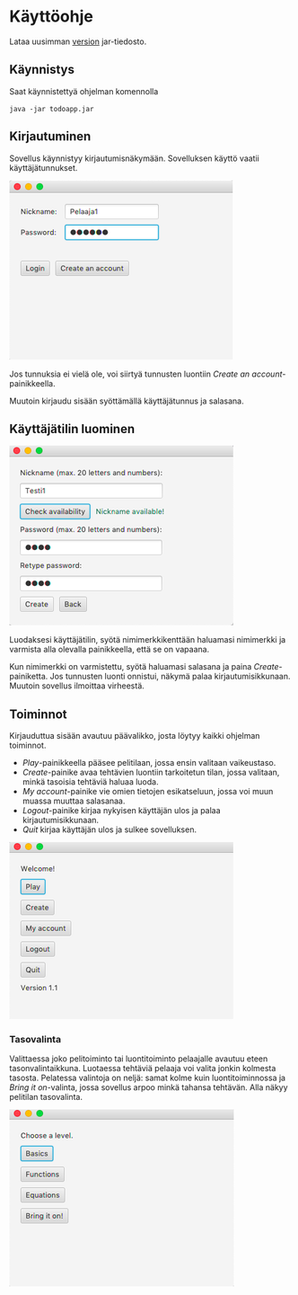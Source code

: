 # Käyttöohje

Lataa uusimman [version](https://github.com/Ptterz/ot-harjoitustyo/releases) jar-tiedosto.

## Käynnistys

Saat käynnistettyä ohjelman komennolla

```
java -jar todoapp.jar
```

## Kirjautuminen

Sovellus käynnistyy kirjautumisnäkymään. Sovelluksen käyttö vaatii käyttäjätunnukset. 

<img src="https://github.com/Ptterz/ot-harjoitustyo/blob/master/dokumentointi/snapshots/Login.png">

Jos tunnuksia ei vielä ole, voi siirtyä tunnusten luontiin _Create an account_-painikkeella.

Muutoin kirjaudu sisään syöttämällä käyttäjätunnus ja salasana.

## Käyttäjätilin luominen

<img src="https://github.com/Ptterz/ot-harjoitustyo/blob/master/dokumentointi/snapshots/Createaccount.png">

Luodaksesi käyttäjätilin, syötä nimimerkkikenttään haluamasi nimimerkki ja varmista alla olevalla painikkeella, että se on vapaana.

Kun nimimerkki on varmistettu, syötä haluamasi salasana ja paina _Create_-painiketta. Jos tunnusten luonti onnistui, näkymä palaa kirjautumisikkunaan. Muutoin sovellus ilmoittaa virheestä.

## Toiminnot

Kirjauduttua sisään avautuu päävalikko, josta löytyy kaikki ohjelman toiminnot. 

- _Play_-painikkeella pääsee pelitilaan, jossa ensin valitaan vaikeustaso.
- _Create_-painike avaa tehtävien luontiin tarkoitetun tilan, jossa valitaan, minkä tasoisia tehtäviä haluaa luoda.
- _My account_-painike vie omien tietojen esikatseluun, jossa voi muun muassa muuttaa salasanaa.
- _Logout_-painike kirjaa nykyisen käyttäjän ulos ja palaa kirjautumisikkunaan.
- _Quit_ kirjaa käyttäjän ulos ja sulkee sovelluksen. 

<img src="https://github.com/Ptterz/ot-harjoitustyo/blob/master/dokumentointi/snapshots/Mainmenu.png">

### Tasovalinta

Valittaessa joko pelitoiminto tai luontitoiminto pelaajalle avautuu eteen tasonvalintaikkuna. Luotaessa tehtäviä pelaaja voi valita jonkin kolmesta tasosta. Pelatessa valintoja on neljä: samat kolme kuin luontitoiminnossa ja
_Bring it on_-valinta, jossa sovellus arpoo minkä tahansa tehtävän. 
Alla näkyy pelitilan tasovalinta.

<img src="https://github.com/Ptterz/ot-harjoitustyo/blob/master/dokumentointi/snapshots/ChooseLevel.png">


